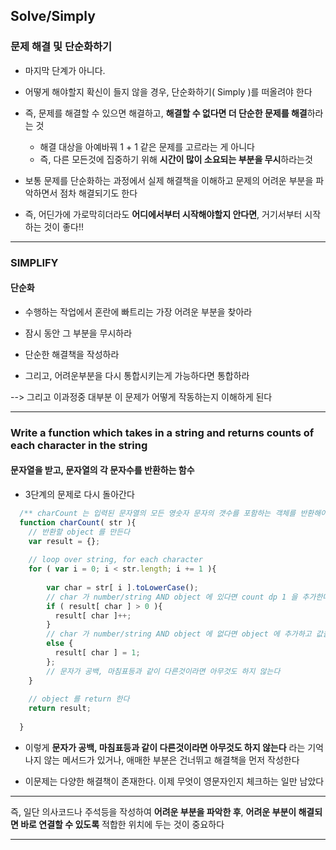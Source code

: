 ## Solve/Simply
### 문제 해결 및 단순화하기

- 마지막 단계가 아니다.


- 어떻게 해야할지 확신이 들지 않을 경우, 단순화하기( Simply )를 떠올려야 한다


- 즉, 문제를 해결할 수 있으면 해결하고, **해결할 수 없다면 더 단순한 문제를 해결**하라는 것
  - 해결 대상을 아예바꿔 1 + 1 같은 문제를 고르라는 게 아니다
  - 즉, 다른 모든것에 집중하기 위해 **시간이 많이 소요되는 부분을 무시**하라는것


- 보통 문제를 단순화하는 과정에서 실제 해결책을 이해하고 문제의 어려운 부분을 파악하면서 점차 해결되기도 한다


- 즉, 어딘가에 가로막히더라도 **어디에서부터 시작해야할지 안다면**, 거기서부터 시작하는 것이 좋다!!

---

### SIMPLIFY
#### 단순화

- 수행하는 작업에서 혼란에 빠트리는 가장 어려운 부분을 찾아라


- 잠시 동안 그 부분을 무시하라


- 단순한 해결책을 작성하라


- 그리고, 어려운부분을 다시 통합시키는게 가능하다면 통합하라


--> 그리고 이과정중 대부분 이 문제가 어떻게 작동하는지 이해하게 된다

---

### Write a function which takes in a string and returns counts of each character in the string
#### 문자열을 받고, 문자열의 각 문자수를 반환하는 함수

- 3단계의 문제로 다시 돌아간다

````javascript
  /** charCount 는 입력된 문자열의 모든 영숫자 문자의 갯수를 포함하는 객체를 반환해야한다 */  
  function charCount( str ){
    // 반환할 object 를 만든다
    var result = {};  
  
    // loop over string, for each character
    for ( var i = 0; i < str.length; i += 1 ){
        
        var char = str[ i ].toLowerCase();
        // char 가 number/string AND object 에 있다면 count dp 1 을 추가한다
        if ( result[ char ] > 0 ){
          result[ char ]++;
        }
        // char 가 number/string AND object 에 없다면 object 에 추가하고 값을 1로 설정한다
        else {
          result[ char ] = 1;
        };
        // 문자가 공백, 마침표등과 같이 다른것이라면 아무것도 하지 않는다
    }
  
    // object 를 return 한다
    return result;
  
  }
````

- 이렇게 **문자가 공백, 마침표등과 같이 다른것이라면 아무것도 하지 않는다** 라는 기억나지 않는 메서드가 있거나, 애매한 부분은 건너뛰고 해결책을 먼저 작성한다


- 이문제는 다양한 해결책이 존재한다. 이제 무엇이 영문자인지 체크하는 일만 남았다

---

즉, 일단 의사코드나 주석등을 작성하여 **어려운 부분을 파악한 후**, **어려운 부분이 해결되면 바로 연결할 수 있도록** 적합한 위치에 두는 것이 중요하다

---